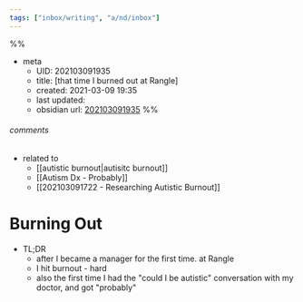 ```yaml
---
tags: ["inbox/writing", "a/nd/inbox"]
---
```

%%
- meta
	- UID: 202103091935
	- title: [that time I burned out at Rangle]
	- created: 2021-03-09 19:35
	- last updated: 
	- obsidian url: [202103091935](obsidian://open?vault=not-a-robot&file=inbox%2F202103091935%20that%20time%20I%20burned%20out%20at%20Rangle)
%%

###### comments
- related to 
	-  [[autistic burnout|autisitc burnout]]
	-  [[Autism Dx - Probably]]
	-  [[202103091722 -  Researching Autistic Burnout]]
# Burning Out
- TL;DR
	- after I became a manager for the first time. at Rangle
	- I hit burnout - hard
	- also the first time I had the "could I be autistic" conversation with my doctor, and got "probably"


